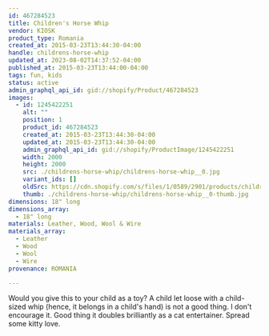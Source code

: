 ```yaml
---
id: 467284523
title: Children's Horse Whip
vendor: KIOSK
product_type: Romania
created_at: 2015-03-23T13:44:30-04:00
handle: childrens-horse-whip
updated_at: 2023-08-02T14:37:52-04:00
published_at: 2015-03-23T13:44:00-04:00
tags: fun, kids
status: active
admin_graphql_api_id: gid://shopify/Product/467284523
images:
  - id: 1245422251
    alt: ""
    position: 1
    product_id: 467284523
    created_at: 2015-03-23T13:44:30-04:00
    updated_at: 2015-03-23T13:44:30-04:00
    admin_graphql_api_id: gid://shopify/ProductImage/1245422251
    width: 2000
    height: 2000
    src: ./childrens-horse-whip/childrens-horse-whip__0.jpg
    variant_ids: []
    oldSrc: https://cdn.shopify.com/s/files/1/0589/2901/products/childrens_horse_whip.jpeg?v=1427132670
    thumb: ./childrens-horse-whip/childrens-horse-whip__0-thumb.jpg
dimensions: 18" long
dimensions_array:
  - 18" long
materials: Leather, Wood, Wool & Wire
materials_array:
  - Leather
  - Wood
  - Wool
  - Wire
provenance: ROMANIA

---
```


Would you give this to your child as a toy? A child let loose with a child-sized whip (hence, it belongs in a child's hand) is not a good thing. I don't encourage it. Good thing it doubles brilliantly as a cat entertainer. Spread some kitty love.